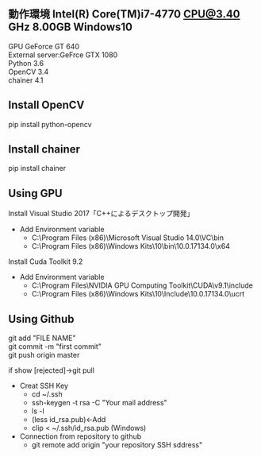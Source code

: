 ## 動作環境  Intel(R) Core(TM)i7-4770 CPU@3.40 GHz 8.00GB Windows10  
GPU GeForce GT 640  
External server:GeFrce GTX 1080    
Python 3.6  
OpenCV 3.4  
chainer 4.1  


## Install OpenCV  
pip install python-opencv

## Install chainer
pip install chainer  

## Using GPU  
Install Visual Studio 2017「C++によるデスクトップ開発」  
* Add Environment variable  
    * C:\Program Files (x86)\Microsoft Visual Studio 14.0\VC\bin  
    * C:\Program Files (x86)\Windows Kits\10\bin\10.0.17134.0\x64  
    
Install Cuda Toolkit 9.2  
* Add Environment variable  
   * C:\Program Files\NVIDIA GPU Computing Toolkit\CUDA\v9.1\include  
   * C:\Program Files (x86)\Windows Kits\10\Include\10.0.17134.0\ucrt  
    
 

## Using Github  
git add "FILE NAME"  
git commit -m "first commit"  
git push origin master  

if  show [rejected]→git pull  

* Creat SSH Key  
   * cd ~/.ssh  
   * ssh-keygen -t rsa -C "Your mail address"   
   * ls -l  
   * (less id_rsa.pub)←Add  
   * clip < ~/.ssh/id_rsa.pub (Windows)  
* Connection from repository to github  
   * git remote add origin "your repository SSH sddress"  
